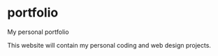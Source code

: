 # portfolio
My personal portfolio

This website will contain my personal coding and web design projects.
